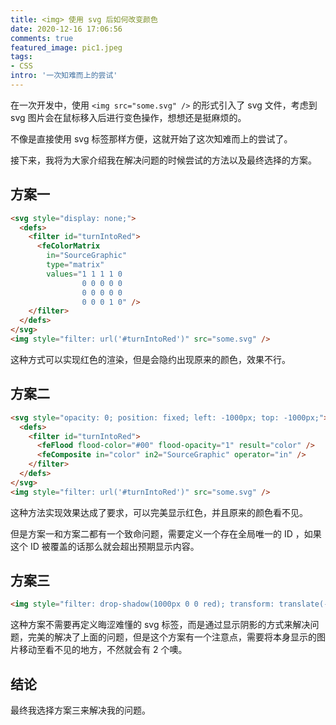 ```yaml
---
title: <img> 使用 svg 后如何改变颜色
date: 2020-12-16 17:06:56
comments: true
featured_image: pic1.jpeg
tags:
- CSS
intro: '一次知难而上的尝试'
---
```


<!-- no node -->

<!-- more -->

在一次开发中，使用 `<img src="some.svg" />` 的形式引入了 svg 文件，考虑到 svg 图片会在鼠标移入后进行变色操作，想想还是挺麻烦的。

不像是直接使用 svg 标签那样方便，这就开始了这次知难而上的尝试了。

接下来，我将为大家介绍我在解决问题的时候尝试的方法以及最终选择的方案。

## 方案一

```html
<svg style="display: none;">
  <defs>
    <filter id="turnIntoRed">
      <feColorMatrix
        in="SourceGraphic"
        type="matrix"
        values="1 1 1 1 0
                0 0 0 0 0
                0 0 0 0 0
                0 0 0 1 0" />
    </filter>
  </defs>
</svg>
<img style="filter: url('#turnIntoRed')" src="some.svg" />
```

这种方式可以实现红色的渲染，但是会隐约出现原来的颜色，效果不行。

## 方案二

```html
<svg style="opacity: 0; position: fixed; left: -1000px; top: -1000px;">
  <defs>
    <filter id="turnIntoRed">
      <feFlood flood-color="#00" flood-opacity="1" result="color" />
      <feComposite in="color" in2="SourceGraphic" operator="in" />
    </filter>
  </defs>
</svg>
<img style="filter: url('#turnIntoRed')" src="some.svg" />
```

这种方法实现效果达成了要求，可以完美显示红色，并且原来的颜色看不见。

但是方案一和方案二都有一个致命问题，需要定义一个存在全局唯一的 ID ，如果这个 ID 被覆盖的话那么就会超出预期显示内容。

## 方案三

```html
<img style="filter: drop-shadow(1000px 0 0 red); transform: translate(-1000px);" src="some.svg" />
```

这种方案不需要再定义晦涩难懂的 svg 标签，而是通过显示阴影的方式来解决问题，完美的解决了上面的问题，但是这个方案有一个注意点，需要将本身显示的图片移动至看不见的地方，不然就会有 2 个噢。

## 结论

最终我选择方案三来解决我的问题。
